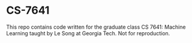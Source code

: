 # CS-7641
This repo contains code written for the graduate class CS 7641: Machine Learning taught by Le Song at Georgia Tech. Not for reproduction.
